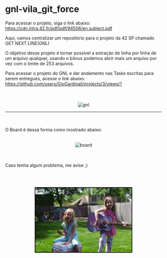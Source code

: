 # gnl-vila_git_force


Para acessar o projeto, siga o link abaixo: https://cdn.intra.42.fr/pdf/pdf/94506/en.subject.pdf

Aqui, vamos centralizar um repositório para o projeto da 42 SP chamado GET NEXT LINE(GNL)

O objetivo desse projeto é tornar possível a extração de linha por linha de um arquivo qualquer, usando o bônus podemos abrir mais um arquivo por vez com o limite de 253 arquivos.

Para acessar o projeto do GNL e dar andamento nas Tasks escritas para serem entregues, acesse o link abaixo: 
https://github.com/users/GioGardinali/projects/3/views/1
<br><br>

<div align="center" style="display:inline_block"><br/>
    <img align="center" high="30%" alt="gnl" src="https://github.com/GioGardinali/libft-vila_git_force/assets/78451238/f1df48f4-56db-4c7f-b862-2ac88e5c4e7c"/>
</div>

<hr>

<br><br>
O Board é dessa forma como mostrado abaixo:
<div align="center" style="display:inline_block"><br/>
    <img align="center" high="50%" alt="board" src="https://github.com/GioGardinali/libft-vila_git_force/assets/78451238/ebecccda-6254-4450-a12d-92b257b6bfad"/>
</div>

<br><br>
Caso tenha algum problema, me avise ;)

<br><br>
<div align="center">
  <img src="https://github.com/GioGardinali/libft-vila_git_force/blob/main/gitforce.gif" alt="Bom projeto, Vila!"/>
</div>
